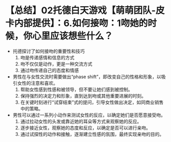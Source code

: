 # 【总结】02托德白天游戏【萌萌团队-皮卡内部提供】：6.如何接吻：1吻她的时候，你心里应该想些什么？

-   托德探讨了如何接吻的重要性和技巧
    1.  吻是传递感情和信息的方式
    2.  吻不仅仅是动作，更是一种交流方式
    3.  通过吻传递自己的态度和情感
-   男性在与女性交流时需要做出“phase shift”，即改变自己的性格和形象，以吸引女性的注意和喜欢。
    1.  帮助女性感到性感和被领导，但不要让她们感到被控制。
    2.  保持强烈的决定力和形象，直到达到吻或其他重要进展的时刻。
    3.  在关键时刻进行“试穿结束”式的提问，引导女性做出决定，如同商业销售中的策略。
-   男性可以通过一系列小动作来测试女性的反应，以确定她们是否愿意接受吻。
    1.  通过拉动女性的头发或靠近她的耳朵等方式来观察她的反应。
    2.  逐步接近女性，观察她的态度和反应，以确定是否可以进行亲吻。
    3.  通过试探性的动作和接触，逐渐建立性感的氛围，最终实现亲吻的目的。